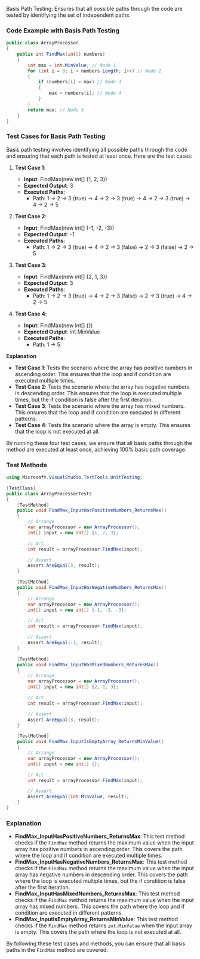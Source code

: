 Basis Path Testing: Ensures that all possible paths through the code are tested by identifying the set of independent paths.

### **Code Example with Basis Path Testing**
```csharp
public class ArrayProcessor
{
    public int FindMax(int[] numbers)
    {
        int max = int.MinValue; // Node 1
        for (int i = 0; i < numbers.Length; i++) // Node 2
        {
            if (numbers[i] > max) // Node 3
            {
                max = numbers[i]; // Node 4
            }
        }
        return max; // Node 5
    }
}
```

### **Test Cases for Basis Path Testing**

Basis path testing involves identifying all possible paths through the code and ensuring that each path is tested at least once. Here are the test cases:

1. **Test Case 1**:
   - **Input**: FindMax(new int[] {1, 2, 3})
   - **Expected Output**: 3
   - **Executed Paths**: 
     - Path: 1 → 2 → 3 (true) → 4 → 2 → 3 (true) → 4 → 2 → 3 (true) → 4 → 2 → 5

2. **Test Case 2**:
   - **Input**: FindMax(new int[] {-1, -2, -3})
   - **Expected Output**: -1
   - **Executed Paths**: 
     - Path: 1 → 2 → 3 (true) → 4 → 2 → 3 (false) → 2 → 3 (false) → 2 → 5

3. **Test Case 3**:
   - **Input**: FindMax(new int[] {2, 1, 3})
   - **Expected Output**: 3
   - **Executed Paths**: 
     - Path: 1 → 2 → 3 (true) → 4 → 2 → 3 (false) → 2 → 3 (true) → 4 → 2 → 5

4. **Test Case 4**:
   - **Input**: FindMax(new int[] {})
   - **Expected Output**: int.MinValue
   - **Executed Paths**: 
     - Path: 1 → 5

**Explanation**
- **Test Case 1**: Tests the scenario where the array has positive numbers in ascending order. This ensures that the loop and if condition are executed multiple times.
- **Test Case 2**: Tests the scenario where the array has negative numbers in descending order. This ensures that the loop is executed multiple times, but the if condition is false after the first iteration.
- **Test Case 3**: Tests the scenario where the array has mixed numbers. This ensures that the loop and if condition are executed in different patterns.
- **Test Case 4**: Tests the scenario where the array is empty. This ensures that the loop is not executed at all.

By running these four test cases, we ensure that all basis paths through the method are executed at least once, achieving 100% basis path coverage.

### **Test Methods**
```csharp
using Microsoft.VisualStudio.TestTools.UnitTesting;

[TestClass]
public class ArrayProcessorTests
{
    [TestMethod]
    public void FindMax_InputHasPositiveNumbers_ReturnsMax()
    {
        // Arrange
        var arrayProcessor = new ArrayProcessor();
        int[] input = new int[] {1, 2, 3};

        // Act
        int result = arrayProcessor.FindMax(input);

        // Assert
        Assert.AreEqual(3, result);
    }

    [TestMethod]
    public void FindMax_InputHasNegativeNumbers_ReturnsMax()
    {
        // Arrange
        var arrayProcessor = new ArrayProcessor();
        int[] input = new int[] {-1, -2, -3};

        // Act
        int result = arrayProcessor.FindMax(input);

        // Assert
        Assert.AreEqual(-1, result);
    }

    [TestMethod]
    public void FindMax_InputHasMixedNumbers_ReturnsMax()
    {
        // Arrange
        var arrayProcessor = new ArrayProcessor();
        int[] input = new int[] {2, 1, 3};

        // Act
        int result = arrayProcessor.FindMax(input);

        // Assert
        Assert.AreEqual(3, result);
    }

    [TestMethod]
    public void FindMax_InputIsEmptyArray_ReturnsMinValue()
    {
        // Arrange
        var arrayProcessor = new ArrayProcessor();
        int[] input = new int[] {};

        // Act
        int result = arrayProcessor.FindMax(input);

        // Assert
        Assert.AreEqual(int.MinValue, result);
    }
}
```

### **Explanation**
- **FindMax_InputHasPositiveNumbers_ReturnsMax**: This test method checks if the `FindMax` method returns the maximum value when the input array has positive numbers in ascending order. This covers the path where the loop and if condition are executed multiple times.
- **FindMax_InputHasNegativeNumbers_ReturnsMax**: This test method checks if the `FindMax` method returns the maximum value when the input array has negative numbers in descending order. This covers the path where the loop is executed multiple times, but the if condition is false after the first iteration.
- **FindMax_InputHasMixedNumbers_ReturnsMax**: This test method checks if the `FindMax` method returns the maximum value when the input array has mixed numbers. This covers the path where the loop and if condition are executed in different patterns.
- **FindMax_InputIsEmptyArray_ReturnsMinValue**: This test method checks if the `FindMax` method returns `int.MinValue` when the input array is empty. This covers the path where the loop is not executed at all.

By following these test cases and methods, you can ensure that all basis paths in the `FindMax` method are covered.